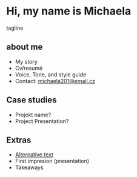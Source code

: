 # Hi, my name is Michaela

tagline

## about me

- My story
- Cv/resumé 
- Voice, Tone, and style guide
- Contact: michaela201@email.cz

## Case studies

- Projekt name?
- Project Presentation?

## Extras

- [Alternative text](01-alternative-text)
- First impresion (presentation)
- Takeaways
